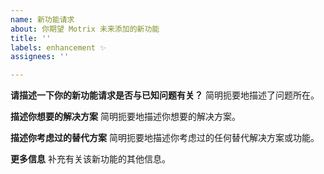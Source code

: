 ```yaml
---
name: 新功能请求
about: 你期望 Motrix 未来添加的新功能
title: ''
labels: enhancement ✨
assignees: ''

---
```


<!--
反馈之前请搜索一下已有 issues 和 帮助文档，看是否已经有人提交了类似的新功能请求
https://github.com/agalwood/Motrix/issues
http://motrix.app/support

按以下格式填写反馈信息，谢谢
-->

**请描述一下你的新功能请求是否与已知问题有关？**
简明扼要地描述了问题所在。

**描述你想要的解决方案**
简明扼要地描述你想要的解决方案。

**描述你考虑过的替代方案**
简明扼要地描述你考虑过的任何替代解决方案或功能。

**更多信息**
补充有关该新功能的其他信息。
